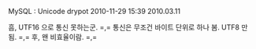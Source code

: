 MySQL : Unicode
drypot 2010-11-29 15:39
2010.03.11

흠, UTF16 으로 통신 못하는군. =,=
통신은 무조건 바이트 단위로 하나 봄. UTF8 만 됨. =,=
후, 왠 비효율이람. =,=